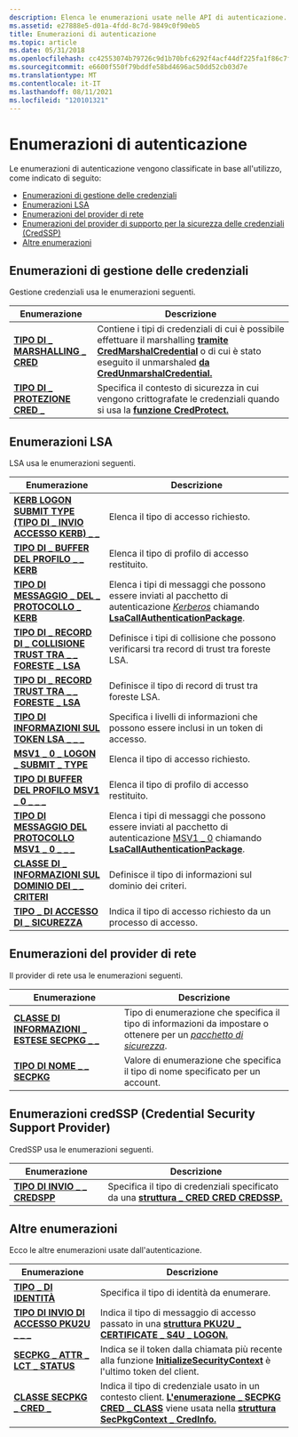```yaml
---
description: Elenca le enumerazioni usate nelle API di autenticazione.
ms.assetid: e27888e5-d01a-4fdd-8c7d-9849c0f90eb5
title: Enumerazioni di autenticazione
ms.topic: article
ms.date: 05/31/2018
ms.openlocfilehash: cc42553074b79726c9d1b70bfc6292f4acf44df225fa1f86c7f7a28289ec8ab7
ms.sourcegitcommit: e6600f550f79bddfe58bd4696ac50dd52cb03d7e
ms.translationtype: MT
ms.contentlocale: it-IT
ms.lasthandoff: 08/11/2021
ms.locfileid: "120101321"
---
```

# <a name="authentication-enumerations"></a>Enumerazioni di autenticazione

Le enumerazioni di autenticazione vengono classificate in base all'utilizzo, come indicato di seguito:

-   [Enumerazioni di gestione delle credenziali](#credentials-management-enumerations)
-   [Enumerazioni LSA](#lsa-enumerations)
-   [Enumerazioni del provider di rete](#network-provider-enumerations)
-   [Enumerazioni del provider di supporto per la sicurezza delle credenziali (CredSSP)](#credential-security-support-provider-credssp-enumerations)
-   [Altre enumerazioni](#other-enumerations)

## <a name="credentials-management-enumerations"></a>Enumerazioni di gestione delle credenziali

Gestione credenziali usa le enumerazioni seguenti.



| Enumerazione                                            | Descrizione                                                                                                                                                                                               |
|--------------------------------------------------------|-----------------------------------------------------------------------------------------------------------------------------------------------------------------------------------------------------------|
| [**TIPO DI \_ MARSHALLING \_ CRED**](/windows/desktop/api/WinCred/ne-wincred-cred_marshal_type)       | Contiene i tipi di credenziali di cui è possibile effettuare il marshalling [**tramite CredMarshalCredential**](/windows/desktop/api/WinCred/nf-wincred-credmarshalcredentiala) o di cui è stato eseguito il unmarshaled [**da CredUnmarshalCredential.**](/windows/desktop/api/WinCred/nf-wincred-credunmarshalcredentiala)<br/> |
| [**TIPO DI \_ PROTEZIONE CRED \_**](/windows/desktop/api/WinCred/ne-wincred-cred_protection_type) | Specifica il contesto di sicurezza in cui vengono crittografate le credenziali quando si usa la [**funzione CredProtect.**](/windows/desktop/api/WinCred/nf-wincred-credprotecta)<br/>                                                                  |



 

## <a name="lsa-enumerations"></a>Enumerazioni LSA

LSA usa le enumerazioni seguenti.



| Enumerazione                                                                                   | Descrizione                                                                                                                                                                                                                                                          |
|-----------------------------------------------------------------------------------------------|----------------------------------------------------------------------------------------------------------------------------------------------------------------------------------------------------------------------------------------------------------------------|
| [**KERB LOGON SUBMIT TYPE (TIPO DI \_ INVIO ACCESSO KERB) \_ \_**](/windows/desktop/api/Ntsecapi/ne-ntsecapi-kerb_logon_submit_type)                                   | Elenca il tipo di accesso richiesto.<br/>                                                                                                                                                                                                                  |
| [**TIPO DI \_ BUFFER DEL PROFILO \_ \_ KERB**](/windows/desktop/api/Ntsecapi/ne-ntsecapi-kerb_profile_buffer_type)                               | Elenca il tipo di profilo di accesso restituito.<br/>                                                                                                                                                                                                                 |
| [**TIPO DI MESSAGGIO \_ DEL \_ PROTOCOLLO \_ KERB**](/windows/desktop/api/Ntsecapi/ne-ntsecapi-kerb_protocol_message_type)                           | Elenca i tipi di messaggi che possono essere inviati al pacchetto di autenticazione [*Kerberos*](/windows/desktop/SecGloss/k-gly) chiamando [**LsaCallAuthenticationPackage**](/windows/desktop/api/Ntsecapi/nf-ntsecapi-lsacallauthenticationpackage).<br/> |
| [**TIPO DI \_ RECORD DI \_ COLLISIONE TRUST TRA \_ \_ FORESTE \_ LSA**](/windows/desktop/api/Ntsecapi/ne-ntsecapi-lsa_forest_trust_collision_record_type) | Definisce i tipi di collisione che possono verificarsi tra record di trust tra foreste LSA.<br/>                                                                                                                                                                           |
| [**TIPO DI \_ RECORD TRUST TRA \_ \_ FORESTE \_ LSA**](/windows/desktop/api/Ntsecapi/ne-ntsecapi-lsa_forest_trust_record_type)                      | Definisce il tipo di record di trust tra foreste LSA.<br/>                                                                                                                                                                                                           |
| [**TIPO DI INFORMAZIONI SUL TOKEN LSA \_ \_ \_**](/windows/desktop/api/Ntsecpkg/ne-ntsecpkg-lsa_token_information_type)                           | Specifica i livelli di informazioni che possono essere inclusi in un token di accesso.<br/>                                                                                                                                                                                |
| [**MSV1 \_ 0 \_ LOGON \_ SUBMIT \_ TYPE**](/windows/desktop/api/Ntsecapi/ne-ntsecapi-msv1_0_logon_submit_type)                              | Elenca il tipo di accesso richiesto.<br/>                                                                                                                                                                                                                  |
| [**TIPO DI BUFFER DEL PROFILO MSV1 \_ 0 \_ \_ \_**](/windows/desktop/api/Ntsecapi/ne-ntsecapi-msv1_0_profile_buffer_type)                          | Elenca il tipo di profilo di accesso restituito.<br/>                                                                                                                                                                                                                 |
| [**TIPO DI MESSAGGIO DEL PROTOCOLLO MSV1 \_ 0 \_ \_ \_**](/windows/desktop/api/Ntsecapi/ne-ntsecapi-msv1_0_protocol_message_type)                      | Elenca i tipi di messaggi che possono essere inviati al pacchetto di autenticazione [MSV1 \_ 0](msv1-0-authentication-package.md) chiamando [**LsaCallAuthenticationPackage**](/windows/desktop/api/Ntsecapi/nf-ntsecapi-lsacallauthenticationpackage).<br/>                                                 |
| [**CLASSE DI \_ INFORMAZIONI SUL DOMINIO DEI \_ \_ CRITERI**](/windows/desktop/api/Ntsecapi/ne-ntsecapi-policy_domain_information_class)                 | Definisce il tipo di informazioni sul dominio dei criteri.<br/>                                                                                                                                                                                                            |
| [**TIPO \_ DI ACCESSO DI \_ SICUREZZA**](/windows/desktop/api/Ntsecapi/ne-ntsecapi-security_logon_type)                                          | Indica il tipo di accesso richiesto da un processo di accesso.<br/>                                                                                                                                                                                                 |



 

## <a name="network-provider-enumerations"></a>Enumerazioni del provider di rete

Il provider di rete usa le enumerazioni seguenti.



| Enumerazione                                                                       | Descrizione                                                                                                                                                                                |
|-----------------------------------------------------------------------------------|--------------------------------------------------------------------------------------------------------------------------------------------------------------------------------------------|
| [**CLASSE DI INFORMAZIONI \_ ESTESE SECPKG \_ \_**](/windows/desktop/api/Ntsecpkg/ne-ntsecpkg-secpkg_extended_information_class) | Tipo di enumerazione che specifica il tipo di informazioni da impostare o ottenere per un [*pacchetto di sicurezza*](/windows/desktop/SecGloss/s-gly).<br/> |
| [**TIPO DI NOME \_ \_ SECPKG**](/windows/desktop/api/Ntsecpkg/ne-ntsecpkg-secpkg_name_type)                                    | Valore di enumerazione che specifica il tipo di nome specificato per un account.<br/>                                                                                                     |



 

## <a name="credential-security-support-provider-credssp-enumerations"></a>Enumerazioni credSSP (Credential Security Support Provider)

CredSSP usa le enumerazioni seguenti.



| Enumerazione                                          | Descrizione                                                                                                  |
|------------------------------------------------------|--------------------------------------------------------------------------------------------------------------|
| [**TIPO DI INVIO \_ \_ CREDSPP**](/windows/win32/api/credssp/ne-credssp-credspp_submit_type) | Specifica il tipo di credenziali specificato da una [**struttura \_ CRED CRED CREDSSP.**](/windows/desktop/api/Credssp/ns-credssp-credssp_cred)<br/> |



 

## <a name="other-enumerations"></a>Altre enumerazioni

Ecco le altre enumerazioni usate dall'autenticazione.



| Enumerazione                                                   | Descrizione                                                                                                                                                                                                                |
|---------------------------------------------------------------|----------------------------------------------------------------------------------------------------------------------------------------------------------------------------------------------------------------------------|
| [**TIPO \_ DI IDENTITÀ**](/windows/win32/api/identitycommon/ne-identitycommon-identity_type)                       | Specifica il tipo di identità da enumerare.<br/>                                                                                                                                                                  |
| [**TIPO DI INVIO DI ACCESSO PKU2U \_ \_ \_**](/windows/desktop/api/Ntsecapi/ne-ntsecapi-pku2u_logon_submit_type) | Indica il tipo di messaggio di accesso passato in una [**struttura PKU2U \_ CERTIFICATE \_ S4U \_ LOGON.**](/windows/desktop/api/Ntsecapi/ns-ntsecapi-pku2u_certificate_s4u_logon)<br/>                                                                                |
| [**SECPKG \_ ATTR \_ LCT \_ STATUS**](/windows/desktop/api/Sspi/ne-sspi-secpkg_attr_lct_status)   | Indica se il token dalla chiamata più recente alla funzione [**InitializeSecurityContext**](/windows/win32/api/sspi/nf-sspi-initializesecuritycontexta) è l'ultimo token del client.<br/>                               |
| [**CLASSE SECPKG \_ CRED \_**](/windows/desktop/api/Sspi/ne-sspi-secpkg_cred_class)              | Indica il tipo di credenziale usato in un contesto client. [**L'enumerazione \_ SECPKG CRED \_ CLASS**](/windows/desktop/api/Sspi/ne-sspi-secpkg_cred_class) viene usata nella [**struttura SecPkgContext \_ CredInfo.**](/windows/desktop/api/Sspi/ns-sspi-secpkgcontext_credinfo)<br/> |



 

 

